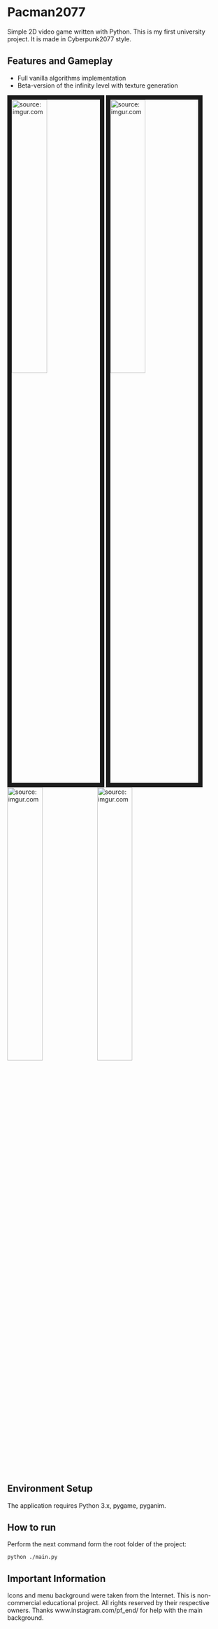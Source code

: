 <h1>Pacman2077</h1>
<p>
  Simple 2D video game written with Python. This is my first university project. It is made in Cyberpunk2077 style.
</p>
<h2>Features and Gameplay</h2>
<ul>
  <li>Full vanilla algorithms implementation</li>
  <li>Beta-version of the infinity level with texture generation</li>
</ul>
<a href="https://imgur.com/R1cCL3L"><img height=40% width=40% src="https://i.imgur.com/R1cCL3L.png" border="10px"  title="source: imgur.com" /></a>
<a href="https://imgur.com/4Iz3QRN"><img height=40% width=40% border="10px" src="https://i.imgur.com/4Iz3QRN.png" border="10px"  title="source: imgur.com" /></a>
<a href="https://imgur.com/BFRT8mO"><img height=40% width=40% src="https://i.imgur.com/BFRT8mO.png" title="source: imgur.com" /></a>
<a href="https://imgur.com/W0VlKn4"><img height=40% width=40% src="https://i.imgur.com/W0VlKn4.png" title="source: imgur.com" /></a>
<h2>Environment Setup</h2>
<p>The application requires Python 3.x, pygame, pyganim.</p>
<h2>How to run</h2>
<p>Perform the next command form the root folder of the project: </p>
<code>python ./main.py</code>
<h2>Important Information</h2>
<p>Icons and menu background were taken from the Internet. This is non-commercial educational project. All rights reserved by their respective owners. Thanks www.instagram.com/pf_end/ for help with the main background.
</p>
